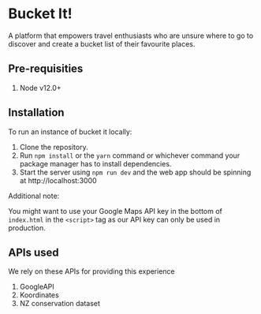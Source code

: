 # Bucket It!
A platform that empowers travel enthusiasts who are unsure where to go to discover and create a bucket list of their favourite places.

## Pre-requisities

1. Node v12.0+

## Installation
To run an instance of bucket it locally:

1. Clone the repository.
2. Run `npm install` or the `yarn` command or whichever command your package manager has to install dependencies.
3. Start the server using `npm run dev` and the web app should be spinning at http://localhost:3000  

Additional note:

You might want to use your Google Maps API key in the bottom of `index.html` in the `<script>` tag as our API key can only be used in production.

## APIs used
We rely on these APIs for providing this experience

1. GoogleAPI
2. Koordinates
3. NZ conservation dataset
